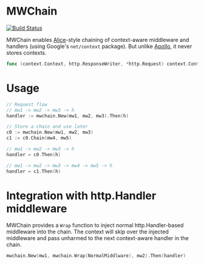 MWChain
=======

[![Build Status](https://travis-ci.org/frm-adiputra/mwchain.svg?branch=master)](https://travis-ci.org/frm-adiputra/mwchain)

MWChain enables [Alice](https://github.com/justinas/alice)-style chaining of
context-aware middleware and handlers (using Google's `net/context` package).
But unlike [Apollo](https://github.com/cyclopsci/apollo), it never stores
contexts.

```go
func (context.Context, http.ResponseWriter, *http.Request) context.Context
```

# Usage

```go
// Request flow
// mw1 -> mw2 -> mw3 -> h
handler := mwchain.New(mw1, mw2, mw3).Then(h)

// Store a chain and use later
c0 := mwchain.New(mw1, mw2, mw3)
c1 := c0.Chain(mw4, mw5)

// mw1 -> mw2 -> mw3 -> h
handler = c0.Then(h)

// mw1 -> mw2 -> mw3 -> mw4 -> mw5 -> h
handler = c1.Then(h)
```

# Integration with http.Handler middleware

MWChain provides a `Wrap` function to inject normal http.Handler-based
middleware into the chain.  The context will skip over the injected middleware
and pass unharmed to the next context-aware handler in the chain.

```go
mwchain.New(mw1, mwchain.Wrap(NormalMiddlware), mw2).Then(handler)
```

